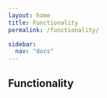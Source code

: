 ```yaml
---
layout: home
title: Functionality
permalink: /functionality/

sidebar:
  nav: "docs"
---
```


## Functionality